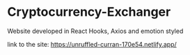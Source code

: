 # Cryptocurrency-Exchanger
Website developed in React Hooks, Axios and emotion styled

link to the site: https://unruffled-curran-170e54.netlify.app/
